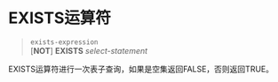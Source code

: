 # EXISTS运算符

> `exists-expression`  
[**NOT**] **EXISTS** *select-statement*

EXISTS运算符进行一次表子查询，如果是空集返回FALSE，否则返回TRUE。
